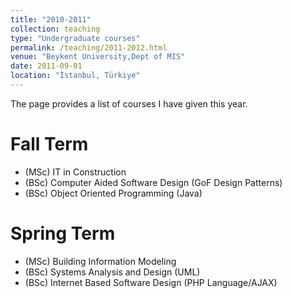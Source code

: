 ```yaml
---
title: "2010-2011"
collection: teaching
type: "Undergraduate courses"
permalink: /teaching/2011-2012.html
venue: "Beykent University,Dept of MIS"
date: 2011-09-01
location: "İstanbul, Türkiye"
---
```


The page provides a list of courses I have given this year.

Fall Term
======

- (MSc) IT in Construction
- (BSc) Computer Aided Software Design (GoF Design Patterns)
- (BSc) Object Oriented Programming (Java)

Spring Term
======

- (MSc) Building Information Modeling
- (BSc) Systems Analysis and Design (UML)
- (BSc) Internet Based Software Design (PHP Language/AJAX)